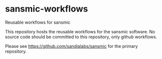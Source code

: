 # sansmic-workflows
Reusable workflows for sansmic

This repository hosts the reusable workflows for the sansmic software. No
source code should be committed to this repository, only github workflows.

Please see https://github.com/sandialabs/sansmic for the primary repository.
